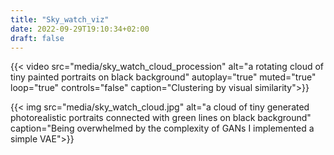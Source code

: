 ```yaml
---
title: "Sky_watch_viz"
date: 2022-09-29T19:10:34+02:00
draft: false
---
```


{{< video src="media/sky_watch_cloud_procession" alt="a rotating cloud of tiny painted portraits on black background" autoplay="true" muted="true" loop="true" controls="false" caption="Clustering by visual similarity">}}

{{< img src="media/sky_watch_cloud.jpg" alt="a cloud of tiny generated photorealistic portraits connected with green lines on black background" caption="Being overwhelmed by the complexity of GANs I implemented a simple VAE">}}
